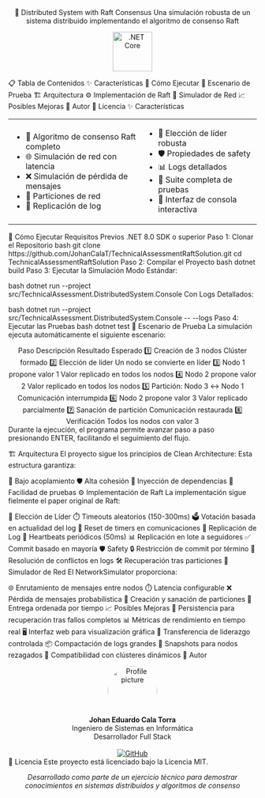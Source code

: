 <div align="center">
🔄 Distributed System with Raft Consensus
Una simulación robusta de un sistema distribuido implementando el algoritmo de consenso Raft

<img src="https://user-images.githubusercontent.com/25181517/121405625-8e73b580-c95d-11eb-9377-eb36858dc4b6.png" alt=".NET Core" width="80"/> </div>
📋 Tabla de Contenidos
✨ Características
🚀 Cómo Ejecutar
🧪 Escenario de Prueba
🏗️ Arquitectura
⚙️ Implementación de Raft
🔄 Simulador de Red
📈 Posibles Mejoras
👤 Autor
📜 Licencia
✨ Características
<table> <tr> <td> <ul> <li>🤝 Algoritmo de consenso Raft completo</li> <li>🌐 Simulación de red con latencia</li> <li>❌ Simulación de pérdida de mensajes</li> <li>🧩 Particiones de red</li> <li>🔄 Replicación de log</li> </ul> </td> <td> <ul> <li>👑 Elección de líder robusta</li> <li>🛡️ Propiedades de safety</li> <li>📊 Logs detallados</li> <li>🧪 Suite completa de pruebas</li> <li>📱 Interfaz de consola interactiva</li> </ul> </td> </tr> </table>
🚀 Cómo Ejecutar
Requisitos Previos
.NET 8.0 SDK o superior
Paso 1: Clonar el Repositorio
bash
git clone https://github.com/JohanCalaT/TechnicalAssessmentRaftSolution.git
cd TechnicalAssessmentRaftSolution
Paso 2: Compilar el Proyecto
bash
dotnet build
Paso 3: Ejecutar la Simulación
Modo Estándar:

bash
dotnet run --project src/TechnicalAssessment.DistributedSystem.Console
Con Logs Detallados:

bash
dotnet run --project src/TechnicalAssessment.DistributedSystem.Console -- --logs
Paso 4: Ejecutar las Pruebas
bash
dotnet test
🧪 Escenario de Prueba
La simulación ejecuta automáticamente el siguiente escenario:

<div align="center">
Paso	Descripción	Resultado Esperado
1️⃣	Creación de 3 nodos	Clúster formado
2️⃣	Elección de líder	Un nodo se convierte en líder
3️⃣	Nodo 1 propone valor 1	Valor replicado en todos los nodos
4️⃣	Nodo 2 propone valor 2	Valor replicado en todos los nodos
5️⃣	Partición: Nodo 3 ↔️ Nodo 1	Comunicación interrumpida
6️⃣	Nodo 2 propone valor 3	Valor replicado parcialmente
7️⃣	Sanación de partición	Comunicación restaurada
8️⃣	Verificación	Todos los nodos con valor 3
</div>
Durante la ejecución, el programa permite avanzar paso a paso presionando ENTER, facilitando el seguimiento del flujo.

🏗️ Arquitectura
El proyecto sigue los principios de Clean Architecture:
Esta estructura garantiza:

🔄 Bajo acoplamiento
🛡️ Alta cohesión
🔌 Inyección de dependencias
🧪 Facilidad de pruebas
⚙️ Implementación de Raft
La implementación sigue fielmente el paper original de Raft:

👑 Elección de Líder
⏱️ Timeouts aleatorios (150-300ms)
🗳️ Votación basada en actualidad del log
🔄 Reset de timers en comunicaciones
📝 Replicación de Log
💓 Heartbeats periódicos (50ms)
📊 Replicación en lote a seguidores
✅ Commit basado en mayoría
🛡️ Safety
🔒 Restricción de commit por término
🔄 Resolución de conflictos en logs
🛠️ Recuperación tras particiones
🔄 Simulador de Red
El NetworkSimulator proporciona:

🌐 Enrutamiento de mensajes entre nodos
⏱️ Latencia configurable
❌ Pérdida de mensajes probabilística
🧩 Creación y sanación de particiones
📨 Entrega ordenada por tiempo
📈 Posibles Mejoras
💾 Persistencia para recuperación tras fallos completos
📊 Métricas de rendimiento en tiempo real
🖥️ Interfaz web para visualización gráfica
🔄 Transferencia de liderazgo controlada
📦 Compactación de logs grandes
📸 Snapshots para nodos rezagados
🔌 Compatibilidad con clústeres dinámicos
👤 Autor
<div align="center"> <img src="https://avatars.githubusercontent.com/u/24512708?v=4" width="100px;" alt="Profile picture" style="border-radius: 50%;"/> <br> <strong>Johan Eduardo Cala Torra</strong> <br> Ingeniero de Sistemas en Informática <br> Desarrollador Full Stack <br> <br> <a href="https://github.com/JohanCalaT"> <img src="https://img.shields.io/badge/GitHub-181717?style=for-the-badge&logo=github&logoColor=white" alt="GitHub"/> </a> </div>
📜 Licencia
Este proyecto está licenciado bajo la Licencia MIT.

<div align="center"> <p> <em>Desarrollado como parte de un ejercicio técnico para demostrar conocimientos en sistemas distribuidos y algoritmos de consenso</em> </p> </div>
